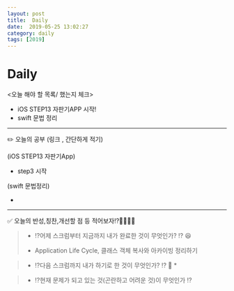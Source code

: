 ```yaml
---
layout: post
title:  Daily
date:  2019-05-25 13:02:27
category: daily
tags: [2019]
---
```


# Daily

<오늘 해야 할 목록/ 했는지 체크>

- iOS STEP13 자판기APP 시작!
- swift 문법 정리

------

✏️ 오늘의 공부 (링크 , 간단하게 적기)

(iOS STEP13 자판기App)

- step3 시작 


(swift 문법정리)

-

------

✅ 오늘의 반성,칭찬,개선할 점 등 적어보자⁉️🤔🤫😰😆

> - ⁉️어제 스크럼부터 지금까지 내가 완료한 것이 무엇인가? ⁉️ 😆
> * Application Life Cycle, 클래스 객체 복사와 아카이빙 정리하기

> - ️️️️⁉️다음 스크럼까지 내가 하기로 한 것이 무엇인가? ⁉️ 🤔
>   * 

> - ⁉️현재 문제가 되고 있는 것(곤란하고 어려운 것)이 무엇인가 ⁉️
>   
